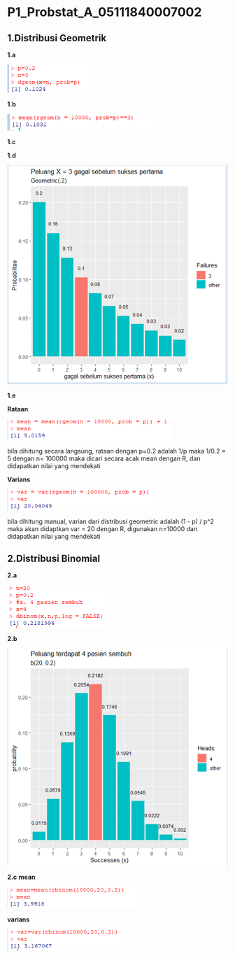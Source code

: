 # P1_Probstat_A_05111840007002

## **1.Distribusi Geometrik**

**1.a**

![Getting Started](P1/1.a.PNG)

**1.b**

![Getting Started](P1/1.b.PNG)

**1.c**

**1.d**

![Getting Started](P1/1.d.png)

**1.e**

**Rataan**

![Getting Started](P1/1.e_mean.png)

 bila dihitung secara langsung, rataan dengan p=0.2 adalah 1/p
 maka 1/0.2 = 5
 dengan n= 100000 maka dicari secara acak mean dengan R, dan didapatkan nilai yang mendekati

**Varians**

![Getting Started](P1/1.e_var.png)

 bila dihitung manual, varian dari distribusi geometric adalah (1 - p) / p^2
 maka akan didaptkan var = 20
 dengan R, digunakan n=10000 dan didapatkan nilai yang mendekati


## **2.Distribusi Binomial**

**2.a**

![Getting Started](P1/2.a.png)

**2.b**

![Getting Started](P1/2.b.png)

**2.c**
**mean**

![Getting Started](P1/2.c_mean.png)

**varians**

![Getting Started](P1/2.c_var.png)
